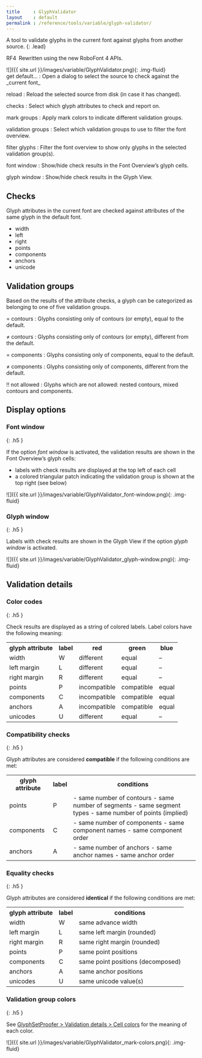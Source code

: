 ```yaml
---
title     : GlyphValidator
layout    : default
permalink : /reference/tools/variable/glyph-validator/
---
```


A tool to validate glyphs in the current font against glyphs from another source.
{: .lead}

<span class="badge text-bg-success rounded-0">RF4</span> Rewritten using the new RoboFont 4 APIs.  


<div class='row'>
<div class='col-4' markdown='1'>
![]({{ site.url }}/images/variable/GlyphValidator.png){: .img-fluid}
</div>
<div class='col-8' markdown='1'>
get default…
: Open a dialog to select the source to check against the _current font_ 

reload
: Reload the selected source from disk (in case it has changed).

checks
: Select which glyph attributes to check and report on.

mark groups
: Apply mark colors to indicate different validation groups.

validation groups
: Select which validation groups to use to filter the font overview.

filter glyphs
: Filter the font overview to show only glyphs in the selected validation group(s).

font window
: Show/hide check results in the Font Overview’s glyph cells.

glyph window
: Show/hide check results in the Glyph View.
</div>
</div>


Checks
------

Glyph attributes in the current font are checked against attributes of the same glyph in the default font.

- width
- left
- right
- points
- components
- anchors
- unicode


Validation groups
-----------------

Based on the results of the attribute checks, a glyph can be categorized as belonging to one of five validation groups.

= contours
: Glyphs consisting only of contours (or empty), equal to the default.

≠ contours
: Glyphs consisting only of contours (or empty), different from the default.

= components
: Glyphs consisting only of components, equal to the default.

≠ components
: Glyphs consisting only of components, different from the default.

‼ not allowed
: Glyphs which are not allowed: nested contours, mixed contours and components.


Display options
---------------

### Font window
{: .h5 }

If the option *font window* is activated, the validation results are shown in the Font Overview’s glyph cells:

- labels with check results are displayed at the top left of each cell
- a colored triangular patch indicating the validation group is shown at the top right (see below)

![]({{ site.url }}/images/variable/GlyphValidator_font-window.png){: .img-fluid}

### Glyph window
{: .h5 }

Labels with check results are shown in the Glyph View if the option *glyph window* is activated.

![]({{ site.url }}/images/variable/GlyphValidator_glyph-window.png){: .img-fluid}


Validation details
------------------

### Color codes
{: .h5 }

Check results are displayed as a string of colored labels. Label colors have the following meaning:

<!--
| color                                                 | meaning        |
|-------------------------------------------------------|----------------|
| <span style='color:red;'>red</span>                   | not compatible |
| <span style='color:rgba(0, 216.75, 0);'>green</span>  | compatible     |
| <span style='color:rgba(0, 114.75, 255);'>blue</span> | equal\*        |
{: .table .table-hover }
-->

<table class='table table-hover'>
<tr>
<th>glyph attribute</th>
<th>label</th>
<th>red</th>
<th>green</th>
<th>blue</th>
</tr>
<tr>
<td>width</td>
<td>W</td>
<td><span class='red'>different</span></td>
<td><span class='green'>equal</span></td>
<td>–</td>
</tr>
<tr>
<td>left margin</td>
<td>L</td>
<td><span class='red'>different</span></td>
<td><span class='green'>equal</span></td>
<td>–</td>
</tr>
<tr>
<td>right margin</td>
<td>R</td>
<td><span class='red'>different</span></td>
<td><span class='green'>equal</span></td>
<td>–</td>
</tr>
<tr>
<td>points</td>
<td>P</td>
<td><span class='red'>incompatible</span></td>
<td><span class='green'>compatible</span></td>
<td><span class='blue'>equal</span></td>
</tr>
<tr>
<td>components</td>
<td>C</td>
<td><span class='red'>incompatible</span></td>
<td><span class='green'>compatible</span></td>
<td><span class='blue'>equal</span></td>
</tr>
<tr>
<td>anchors</td>
<td>A</td>
<td><span class='red'>incompatible</span></td>
<td><span class='green'>compatible</span></td>
<td><span class='blue'>equal</span></td>
</tr>
<tr>
<td>unicodes</td>
<td>U</td>
<td><span class='red'>different</span></td>
<td><span class='green'>equal</span></td>
<td>–</td>
</tr>
</table>

### Compatibility checks
{: .h5 }

Glyph attributes are considered **compatible** if the following conditions are met:

<table class='table table-hover'>
<tr>
<th>glyph attribute</th>
<th>label</th>
<th>conditions</th>
</tr>
<tr>
<td>points</td>
<td>P</td>
<td markdown='1'>
- same number of contours
- same number of segments
- same segment types
- same number of points (implied)
</td>
</tr>
<tr>
<td>components</td>
<td>C</td>
<td markdown='1'>
- same number of components
- same component names
- same component order
</td>
</tr>
<tr>
<td>anchors</td>
<td>A</td>
<td markdown='1'>
- same number of anchors
- same anchor names
- same anchor order
</td>
</tr>
</table>

### Equality checks
{: .h5 }

Glyph attributes are considered **identical** if the following conditions are met:

<table class='table table-hover'>
  <tr>
    <th>glyph attribute</th>
    <th>label</th>
    <th>conditions</th>
  </tr>
  <tr>
    <td>width</td>
    <td>W</td>
    <td>same advance width</td>
  </tr>
  <tr>
    <td>left margin</td>
    <td>L</td>
    <td>same left margin (rounded)</td>
  </tr>
  <tr>
    <td>right margin</td>
    <td>R</td>
    <td>same right margin (rounded)</td>
  </tr>
  <tr>
    <td>points</td>
    <td>P</td>
    <td>same point positions</td>
  </tr>
  <tr>
    <td>components</td>
    <td>C</td>
    <td>same point positions (decomposed)</td>
  </tr>
  <tr>
    <td>anchors</td>
    <td>A</td>
    <td>same anchor positions</td>
  </tr>
  <tr>
    <td>unicodes</td>
    <td>U</td>
    <td>same unicode value(s)</td>
  </tr>
</table>

### Validation group colors
{: .h5 }

See [GlyphSetProofer > Validation details > Cell colors](../glyphset-proofer) for the meaning of each color.

![]({{ site.url }}/images/variable/GlyphValidator_mark-colors.png){: .img-fluid}
